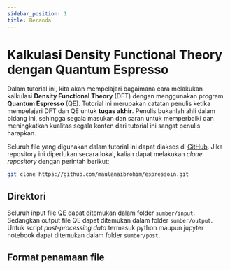 ```yaml
---
sidebar_position: 1
title: Beranda
---
```


# Kalkulasi Density Functional Theory dengan Quantum Espresso

Dalam tutorial ini, kita akan mempelajari bagaimana cara melakukan kalkulasi **Density Functional Theory** (DFT) dengan menggunakan program **Quantum Espresso** (QE). Tutorial ini merupakan catatan penulis ketika mempelajari DFT dan QE untuk **tugas akhir**. Penulis bukanlah ahli dalam bidang ini, sehingga segala masukan dan saran untuk memperbaiki dan meningkatkan kualitas segala konten dari tutorial ini sangat penulis harapkan.

Seluruh file yang digunakan dalam tutorial ini dapat diakses di [GitHub](https://github.com/maulanaibrohim/espressoin).
Jika repository ini diperlukan secara lokal, kalian dapat melakukan *clone repository* dengan perintah berikut:

```bash
git clone https://github.com/maulanaibrohim/espressoin.git
```

## Direktori

Seluruh input file QE dapat ditemukan dalam folder `sumber/input`. Sedangkan output file QE dapat ditemukan dalam folder `sumber/output`. Untuk script *post-processing data* termasuk python maupun jupyter notebook dapat ditemukan dalam folder `sumber/post`.

## Format penamaan file
